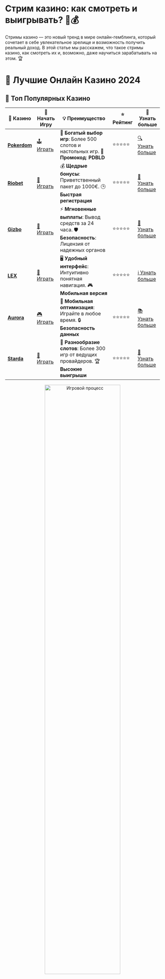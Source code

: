 # **Стрим казино: как смотреть и выигрывать? 🎥💰**

Стримы казино — это новый тренд в мире онлайн-гемблинга, который сочетает в себе увлекательное зрелище и возможность получить реальный доход. В этой статье мы расскажем, что такое стримы казино, как смотреть их и, возможно, даже научиться зарабатывать на этом. 🏆

# 🎰 Лучшие Онлайн Казино 2024

## 🌟 Топ Популярных Казино

| 🎲 **Казино** | 🔗 **Начать Игру** | 💡 **Преимущество** | ⭐ **Рейтинг** | 🔗 **Узнать больше** |
|--------------|---------------------|---------------------|----------------|----------------------|
| [**Pokerdom**](https://brandplay.link/4k77v2yx) | [🕹️ Играть](https://brandplay.link/4k77v2yx) | 🎉 **Богатый выбор игр**: Более 500 слотов и настольных игр. 🎁 **Промокод**: **PDBLD** | ⭐⭐⭐⭐⭐ | [🔍 Узнать больше](https://brandplay.link/4k77v2yx) |
| [**Riobet**](https://brandplay.link/7xBLTPyj) | [🎰 Играть](https://brandplay.link/7xBLTPyj) | 💰 **Щедрые бонусы**: Приветственный пакет до 1000€. 🕒 **Быстрая регистрация** | ⭐⭐⭐⭐⭐ | [📖 Узнать больше](https://brandplay.link/7xBLTPyj) |
| [**Gizbo**](https://brandplay.link/bprXw4YV) | [🎲 Играть](https://brandplay.link/bprXw4YV) | ⚡ **Мгновенные выплаты**: Вывод средств за 24 часа. 🛡️ **Безопасность**: Лицензия от надежных органов | ⭐⭐⭐⭐⭐ | [📝 Узнать больше](https://brandplay.link/bprXw4YV) |
| [**LEX**](https://brandplay.link/zW4hdDFV) | [🤑 Играть](https://brandplay.link/zW4hdDFV) | 🖥️ **Удобный интерфейс**: Интуитивно понятная навигация. 🎮 **Мобильная версия** | ⭐⭐⭐⭐⭐ | [ℹ️ Узнать больше](https://brandplay.link/zW4hdDFV) |
| [**Aurora**](https://10trafic-stat2.com/click/668546556bcc6313411604bd/6766/13032/subaccount) | [🎮 Играть](https://10trafic-stat2.com/click/668546556bcc6313411604bd/6766/13032/subaccount) | 📱 **Мобильная оптимизация**: Играйте в любое время. 🔒 **Безопасность данных** | ⭐⭐⭐⭐⭐ | [📚 Узнать больше](https://10trafic-stat2.com/click/668546556bcc6313411604bd/6766/13032/subaccount) |
| [**Starda**](https://brandplay.link/fB7xwRFL) | [🎯 Играть](https://brandplay.link/fB7xwRFL) | 🎰 **Разнообразие слотов**: Более 300 игр от ведущих провайдеров. 🏆 **Высокие выигрыши** | ⭐⭐⭐⭐⭐ | [🔎 Узнать больше](https://brandplay.link/fB7xwRFL) |

<div align="center">
    <img src="https://i.pinimg.com/originals/87/9e/b9/879eb9354dd0699582408b68f2e253b2.gif" alt="Игровой процесс" width="70%">
</div>

## 💎 Лучшие Бонусы и Акции

| 🎲 **Казино** | 🔗 **Начать Игру** | 💡 **Преимущество** | ⭐ **Рейтинг** | 🔗 **Узнать больше** |
|--------------|---------------------|---------------------|----------------|----------------------|
| [**Kometa**](https://brandplay.link/8ZymQJV8) | [🎰 Играть](https://brandplay.link/8ZymQJV8) | 🎁 **Эксклюзивные бонусы**: Регулярные акции и промо. 🔄 **Программы лояльности** | ⭐⭐⭐⭐☆ | [🔍 Узнать больше](https://brandplay.link/8ZymQJV8) |
| [**R7**](https://brandplay.link/bMd3Yjsw) | [🕹️ Играть](https://brandplay.link/bMd3Yjsw) | 🕒 **Круглосуточная поддержка**: Всегда на связи. 💸 **Высокие лимиты** | ⭐⭐⭐⭐☆ | [📖 Узнать больше](https://brandplay.link/bMd3Yjsw) |
| [**7K**](https://brandplay.link/BvQyFShp) | [🎲 Играть](https://brandplay.link/BvQyFShp) | 🌟 **Эксклюзивные бонусы**: Только для VIP игроков. 🎉 **Сезонные акции** | ⭐⭐⭐⭐☆ | [📝 Узнать больше](https://brandplay.link/BvQyFShp) |
| [**Kent**](https://brandplay.link/Fv2WP3js) | [🤑 Играть](https://brandplay.link/Fv2WP3js) | 📈 **Высокий RTP**: Более 98%. 💼 **Профессиональная поддержка** | ⭐⭐⭐⭐☆ | [ℹ️ Узнать больше](https://brandplay.link/Fv2WP3js) |
| [**1Xslots**](https://brandplay.link/hSB1khtr) | [🎮 Играть](https://brandplay.link/hSB1khtr) | 🎉 **Множество акций**: Еженедельные бонусы и турниры. 🛡️ **Безопасность** | ⭐⭐⭐⭐☆ | [📚 Узнать больше](https://brandplay.link/hSB1khtr) |
| [**Gama**](https://brandplay.link/j6NMKsDz) | [🎯 Играть](https://brandplay.link/j6NMKsDz) | 🔍 **Интуитивный интерфейс**: Легкость использования. 🏅 **Престижные турниры** | ⭐⭐⭐⭐☆ | [🔎 Узнать больше](https://brandplay.link/j6NMKsDz) |

<div align="center">
    <img src="https://i.pinimg.com/originals/87/9e/b9/879eb9354dd0699582408b68f2e253b2.gif" alt="Игровой процесс" width="70%">
</div>

## 🚀 Быстрые Выигрыши и Поддержка

| 🎲 **Казино** | 🔗 **Начать Игру** | 💡 **Преимущество** | ⭐ **Рейтинг** | 🔗 **Узнать больше** |
|--------------|---------------------|---------------------|----------------|----------------------|
| [**Onion**](https://brandplay.link/zBGRVpQ9) | [🎰 Играть](https://brandplay.link/zBGRVpQ9) | 🤑 **Низкие ставки**: Идеально для начинающих. 🔄 **Быстрые выводы** | ⭐⭐⭐⭐☆ | [🔍 Узнать больше](https://brandplay.link/zBGRVpQ9) |
| [**Чемпион**](https://temon-gter.cfd/go/lRq?p80412p304504pcc44t17455) | [🕹️ Играть](https://temon-gter.cfd/go/lRq?p80412p304504pcc44t17455) | 🏅 **Лояльная программа**: Награды за активность. 🎁 **Ежемесячные бонусы** | ⭐⭐⭐⭐☆ | [📖 Узнать больше](https://temon-gter.cfd/go/lRq?p80412p304504pcc44t17455) |
| [**Vavada**](https://vavadapartner.pro/?promo=ea5c9275-6854-4505-94fc-95ab18221945-linkb2) | [🎲 Играть](https://vavadapartner.pro/?promo=ea5c9275-6854-4505-94fc-95ab18221945-linkb2) | 🚀 **Быстрая регистрация**: Начните играть мгновенно. 🔐 **Безопасные транзакции** | ⭐⭐⭐⭐☆ | [📝 Узнать больше](https://vavadapartner.pro/?promo=ea5c9275-6854-4505-94fc-95ab18221945-linkb2) |
| [**Friends**](https://gofriends.kim/linkb2) | [🤑 Играть](https://gofriends.kim/linkb2) | 🤝 **Социальные игры**: Играйте с друзьями. 🌐 **Мультиплатформенность** | ⭐⭐⭐⭐☆ | [ℹ️ Узнать больше](https://gofriends.kim/linkb2) |
| [**1WIN**](https://brandplay.link/smXVpBbG) | [🎮 Играть](https://brandplay.link/smXVpBbG) | 🏆 **Спортивные ставки**: Широкий выбор видов спорта. 💵 **Высокие коэффициенты** | ⭐⭐⭐⭐☆ | [📚 Узнать больше](https://brandplay.link/smXVpBbG) |
| [**Drip**](https://drp-ircp01.com/c07e6a3db) | [🎯 Играть](https://drp-ircp01.com/c07e6a3db) | 🌐 **Инновационные игры**: Новейшие игровые технологии. 🛡️ **Высокая безопасность** | ⭐⭐⭐⭐☆ | [🔎 Узнать больше](https://drp-ircp01.com/c07e6a3db) |
| [**JoyCasino**](https://rpc30.call2me.pro/?/ru/registration?apkpop=0&partner=p24970p3291217pc98f) | [🎰 Играть](https://rpc30.call2me.pro/?/ru/registration?apkpop=0&partner=p24970p3291217pc98f) | 🎁 **Приятные бонусы**: Ежедневные акции и подарки. 🕹️ **Разнообразие игр** | ⭐⭐⭐⭐☆ | [🔍 Узнать больше](https://rpc30.call2me.pro/?/ru/registration?apkpop=0&partner=p24970p3291217pc98f) |

<div align="center">
    <img src="https://i.pinimg.com/originals/87/9e/b9/879eb9354dd0699582408b68f2e253b2.gif" alt="Игровой процесс" width="70%">
</div>
---

✨ **Выбирайте лучшее казино для себя и наслаждайтесь игрой! Удачи!** ✨
![Стрим казино](https://i.pinimg.com/originals/a9/29/6e/a9296ea1cf6a7c20a985e593451f0323.png)

### 1. **Что такое стрим казино?** 🎬

Стримы казино — это онлайн-трансляции, где стримеры (игроки) показывают процесс игры в казино в реальном времени. Эти трансляции могут быть на платформах вроде Twitch или YouTube, и они часто включают не только игровые моменты, но и обсуждения стратегий, реакции на удачные выигрыши или неудачи, а также общение со зрителями.

Стримы казино часто сопровождаются бонусами, промо-акциями и даже шансами для зрителей выиграть деньги. Стримеры могут показывать слоты, рулетку, покер и другие азартные игры, делая процесс еще более увлекательным и динамичным. 🎰

### 2. **Как смотреть стримы казино?** 👀

1. **Выбор платформы для просмотра** 🌐: Чтобы начать смотреть стримы казино, вам нужно выбрать платформу, где эти стримы доступны. Популярные сайты для стриминга казино включают:
   - **Twitch** 🎮
   - **YouTube** 🎥
   - **Trovo** 💻
   - **Facebook Gaming** 📱

2. **Найти стримера** 🎤: Введите в поиске платформы название казино или стримера, чтобы найти интересующие вас трансляции. Вы можете следить за стримами популярных гемблеров или даже подключиться к менее известным каналам.

3. **Включить уведомления** 🔔: Подпишитесь на канал и включите уведомления, чтобы не пропустить важные трансляции, а также бонусы и розыгрыши, которые могут проводиться в реальном времени.

### 3. **Что делают стримеры казино?** 🎮

Стримеры казино играют в слоты, настольные игры, покер и другие игры, показывая процесс в прямом эфире. Вот несколько основных вещей, которые они делают на своих стримах:

- **Игровой процесс** 🎰: Стримеры делают ставки, активируют бонусные раунды, и показывают выигрыши или проигрыши.
- **Реакции на удачу** 🍀: Они часто выражают эмоции, делая трансляции более живыми и привлекательными для зрителей.
- **Обсуждение стратегий** 🧠: Стримеры могут делиться с аудиторией своими стратегиями игры, что помогает зрителям улучшить свои навыки.
- **Взаимодействие с подписчиками** 💬: В чате зрители могут задавать вопросы, участвовать в обсуждениях и выигрывать призы.

### 4. **Как участвовать в стриме казино?** 🎁

Некоторые стримы казино предлагают зрителям уникальные возможности для участия:

- **Бонусы для зрителей** 🎉: На стримах часто разыгрываются бонусы и фриспины среди подписчиков. Иногда зрители могут получить деньги на игру просто за участие в чате или активное общение.
- **Розыгрыши и конкурсы** 🎁: Некоторые стримеры проводят конкурсы, в которых зрители могут выиграть реальные деньги или бонусы для игры в казино.
- **Промокоды и специальные предложения** 🎫: Стримеры часто делятся эксклюзивными промокодами, которые дают возможность получить фриспины, бонусы на депозит и другие привилегии.

### 5. **Преимущества стримов казино** 🌟

- **Интерактивность** 💬: Зрители могут задавать вопросы, общаться с ведущими и другими зрителями, а также участвовать в различных конкурсах.
- **Увлекательный контент** 🎮: Стримы казино часто включают не только сам процесс игры, но и реальные эмоции стримера, что делает процесс просмотра более захватывающим.
- **Возможность выиграть** 💰: Зрители могут выигрывать бонусы и фриспины, участвуя в активностях стримеров.

### 6. **Как выбрать стримеров для казино?** 🧐

Если вы хотите найти стримера, который покажет вам лучшие моменты из мира казино, обратите внимание на следующие критерии:

- **Опыт и популярность** 🌟: Популярные стримеры часто имеют много подписчиков и высокого качества контент.
- **Типы игр** 🎰: Некоторые стримеры специализируются на слотах, другие — на настольных играх или покере. Выберите стримера в зависимости от того, какие игры вам интересны.
- **Интерактивность** 💬: Ищите стримеров, которые активно общаются со зрителями, отвечают на вопросы и проводят конкурсы.

### 7. **Как зарабатывать на стримах казино?** 💸

Если вы хотите стать стримером казино и зарабатывать деньги, важно понимать, как это работает:

1. **Монетизация канала** 💰: Стримеры могут зарабатывать через подписки, донаты и рекламу. Платформы, такие как Twitch и YouTube, позволяют монетизировать контент с помощью рекламы и партнерских программ.
2. **Спонсорские предложения** 🤝: Казино и бренды часто предлагают спонсорские контракты стримерам, которые проводят успешные трансляции.
3. **Промокоды** 🎫: Стримеры также могут получать прибыль через партнерские ссылки и промокоды, которые они предоставляют своим зрителям.

### 8. **Заключение: стрим казино — это не просто развлечение, но и возможность для выигрыша!** 🎯

Стримы казино — это отличная возможность не только насладиться азартными играми, но и потенциально выиграть бонусы, фриспины и реальные деньги. Если вы любите казино и хотите следить за процессом в прямом эфире, стримы могут стать вашим новым источником развлечений и прибыли! 🎉

Не забудьте следить за любимыми стримерами, участвовать в их конкурсах и получать уникальные бонусы для игры! 🍀
